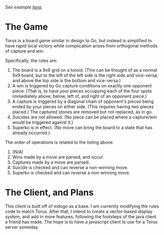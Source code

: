 *See example [here](http://jandew.ersoft.org/torusjs/example.html).*

The Game
========

Torus is a board game similar in design to Go,
but instead is simplified to have rapid local victory
while complication arises from orthogonal methods
of capture and win.

Specifically, the rules are:
1. The board is a 9x9 grid on a toroid.
   (This can be thought of as a normal 9x9 board,
   but to the left of the left side is the right side and vice-versa,
   and above the top side is the bottom and vice-versa.)
2. A win is triggered by Go capture conditions on exactly one opponent piece.
   (That is, to have your pieces occupying each of the four spots
   immediately above, below, left of, and right of an opponent piece.)
3. A capture is triggered by a diagonal chain of opponent's pieces being
   ended by your pieces on either side.
   (This requires having two pieces placed.)
   The captured stones are removed but not replaced, as in go.
4. Suicides are not allowed.
   (No piece can be placed where a capture/win would be triggered against it.)
5. Superko is in effect.
   (No move can bring the board to a state that has already occurred.)

The order of operations is related to the listing above:
1. (N/A)
2. Wins made by a move are parsed, and occur.
3. Captures made by a move are parsed.
4. Suicide is checked and can reverse a non-winning move.
5. Superko is checked and can reverse a non-winning move.

The Client, and Plans
=====================

This client is built off of eidogo as a base.
I am currently modifying the rules code to match Torus.
After that, I intend to create a vector-based display system,
and add in more features,
following the footsteps of the java client a friend has made.
The hope is to have a javascript client to use for a Torus server someday.

